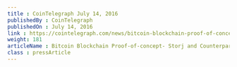 ```yaml
---
title : CoinTelegraph July 14, 2016
publishedBy : CoinTelegraph
publishedOn : July 14, 2016
link : https://cointelegraph.com/news/bitcoin-blockchain-proof-of-concept-storj-and-counterparty-partner-to-add-support-for-payment-channels/
weight: 181
articleName : Bitcoin Blockchain Proof-of-concept- Storj and Counterparty Partner to Add Support for Payment Channels
class : pressArticle
---
```

